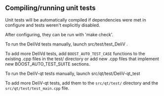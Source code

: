 Compiling/running unit tests
------------------------------------

Unit tests will be automatically compiled if dependencies were met in configure
and tests weren't explicitly disabled.

After configuring, they can be run with 'make check'.

To run the DeliVd tests manually, launch src/test/test_DeliV .

To add more DeliVd tests, add `BOOST_AUTO_TEST_CASE` functions to the existing
.cpp files in the test/ directory or add new .cpp files that
implement new BOOST_AUTO_TEST_SUITE sections.

To run the DeliV-qt tests manually, launch src/qt/test/DeliV-qt_test

To add more DeliV-qt tests, add them to the `src/qt/test/` directory and
the `src/qt/test/test_main.cpp` file.
